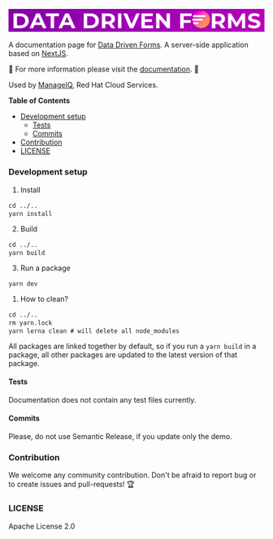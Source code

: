 [![Data Driven Form logo](https://raw.githubusercontent.com/data-driven-forms/react-forms/master/images/logo.png)](https://data-driven-forms.org/)

A documentation page for [Data Driven Forms](https://github.com/data-driven-forms/react-forms). A server-side application based on [NextJS](https://nextjs.org/).

:book: For more information please visit the [documentation](https://data-driven-forms.org/). :book:

Used by [ManageIQ](http://manageiq.org/), Red Hat Cloud Services.

**Table of Contents**

- [Development setup](#development-setup)
  - [Tests](#tests)
  - [Commits](#commits)
- [Contribution](#contribution)
- [LICENSE](#license)

### Development setup

1. Install

```console
cd ../..
yarn install
```

2. Build

```console
cd ../..
yarn build
```

3. Run a package

```console
yarn dev
```

1. How to clean?

```console
cd ../..
rm yarn.lock
yarn lerna clean # will delete all node_modules
```

All packages are linked together by default, so if you run a `yarn build` in a package, all other packages are updated to the latest version of that package.

#### Tests

Documentation does not contain any test files currently.

#### Commits

Please, do not use Semantic Release, if you update only the demo.

### Contribution

We welcome any community contribution. Don't be afraid to report bug or to create issues and pull-requests! :trophy:

### LICENSE

Apache License 2.0